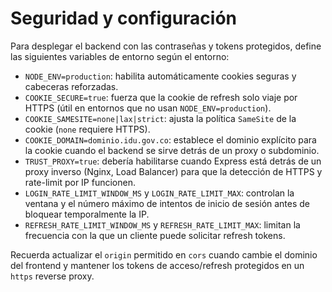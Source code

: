 # Seguridad y configuración

Para desplegar el backend con las contraseñas y tokens protegidos, define las siguientes variables de entorno según el entorno:

- `NODE_ENV=production`: habilita automáticamente cookies seguras y cabeceras reforzadas.
- `COOKIE_SECURE=true`: fuerza que la cookie de refresh solo viaje por HTTPS (útil en entornos que no usan `NODE_ENV=production`).
- `COOKIE_SAMESITE=none|lax|strict`: ajusta la política `SameSite` de la cookie (`none` requiere HTTPS).
- `COOKIE_DOMAIN=dominio.idu.gov.co`: establece el dominio explícito para la cookie cuando el backend se sirve detrás de un proxy o subdominio.
- `TRUST_PROXY=true`: debería habilitarse cuando Express está detrás de un proxy inverso (Nginx, Load Balancer) para que la detección de HTTPS y rate-limit por IP funcionen.
- `LOGIN_RATE_LIMIT_WINDOW_MS` y `LOGIN_RATE_LIMIT_MAX`: controlan la ventana y el número máximo de intentos de inicio de sesión antes de bloquear temporalmente la IP.
- `REFRESH_RATE_LIMIT_WINDOW_MS` y `REFRESH_RATE_LIMIT_MAX`: limitan la frecuencia con la que un cliente puede solicitar refresh tokens.

Recuerda actualizar el `origin` permitido en `cors` cuando cambie el dominio del frontend y mantener los tokens de acceso/refresh protegidos en un `https` reverse proxy.
